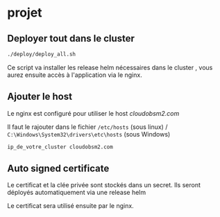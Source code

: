# projet

## Deployer tout dans le cluster
```bash
./deploy/deploy_all.sh
```

Ce script va installer les release helm nécessaires dans le cluster , vous aurez ensuite accès à l'application via le nginx.

## Ajouter le host

Le nginx est configuré pour utiliser le host *cloudobsm2.com*

Il faut le rajouter dans le fichier ```/etc/hosts``` (sous linux) / ```C:\Windows\System32\drivers\etc\hosts``` (sous Windows)
```bash
ip_de_votre_cluster cloudobsm2.com
```

## Auto signed certificate

Le certificat et la clée privée sont stockés dans un secret. Ils seront déployés automatiquement via une release helm

Le certificat sera utilisé ensuite par le nginx.

